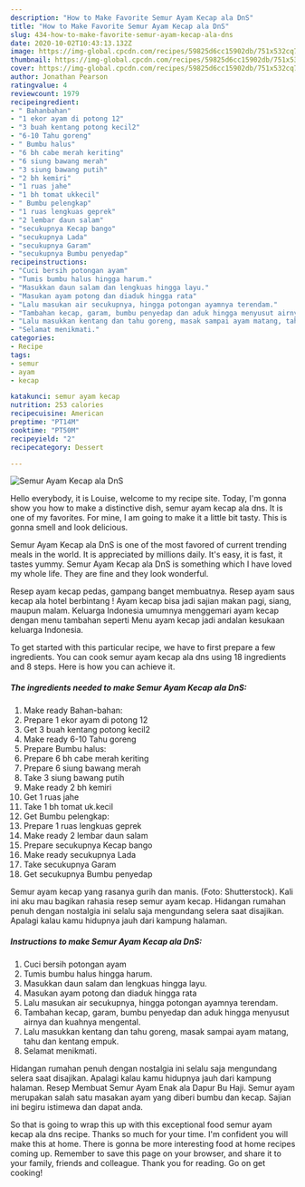 ```yaml
---
description: "How to Make Favorite Semur Ayam Kecap ala DnS"
title: "How to Make Favorite Semur Ayam Kecap ala DnS"
slug: 434-how-to-make-favorite-semur-ayam-kecap-ala-dns
date: 2020-10-02T10:43:13.132Z
image: https://img-global.cpcdn.com/recipes/59825d6cc15902db/751x532cq70/semur-ayam-kecap-ala-dns-foto-resep-utama.jpg
thumbnail: https://img-global.cpcdn.com/recipes/59825d6cc15902db/751x532cq70/semur-ayam-kecap-ala-dns-foto-resep-utama.jpg
cover: https://img-global.cpcdn.com/recipes/59825d6cc15902db/751x532cq70/semur-ayam-kecap-ala-dns-foto-resep-utama.jpg
author: Jonathan Pearson
ratingvalue: 4
reviewcount: 1979
recipeingredient:
- " Bahanbahan"
- "1 ekor ayam di potong 12"
- "3 buah kentang potong kecil2"
- "6-10 Tahu goreng"
- " Bumbu halus"
- "6 bh cabe merah keriting"
- "6 siung bawang merah"
- "3 siung bawang putih"
- "2 bh kemiri"
- "1 ruas jahe"
- "1 bh tomat ukkecil"
- " Bumbu pelengkap"
- "1 ruas lengkuas geprek"
- "2 lembar daun salam"
- "secukupnya Kecap bango"
- "secukupnya Lada"
- "secukupnya Garam"
- "secukupnya Bumbu penyedap"
recipeinstructions:
- "Cuci bersih potongan ayam"
- "Tumis bumbu halus hingga harum."
- "Masukkan daun salam dan lengkuas hingga layu."
- "Masukan ayam potong dan diaduk hingga rata"
- "Lalu masukan air secukupnya, hingga potongan ayamnya terendam."
- "Tambahan kecap, garam, bumbu penyedap dan aduk hingga menyusut airnya dan kuahnya mengental."
- "Lalu masukkan kentang dan tahu goreng, masak sampai ayam matang, tahu dan kentang empuk."
- "Selamat menikmati."
categories:
- Recipe
tags:
- semur
- ayam
- kecap

katakunci: semur ayam kecap 
nutrition: 253 calories
recipecuisine: American
preptime: "PT14M"
cooktime: "PT50M"
recipeyield: "2"
recipecategory: Dessert

---
```



![Semur Ayam Kecap ala DnS](https://img-global.cpcdn.com/recipes/59825d6cc15902db/751x532cq70/semur-ayam-kecap-ala-dns-foto-resep-utama.jpg)

Hello everybody, it is Louise, welcome to my recipe site. Today, I'm gonna show you how to make a distinctive dish, semur ayam kecap ala dns. It is one of my favorites. For mine, I am going to make it a little bit tasty. This is gonna smell and look delicious.

Semur Ayam Kecap ala DnS is one of the most favored of current trending meals in the world. It is appreciated by millions daily. It's easy, it is fast, it tastes yummy. Semur Ayam Kecap ala DnS is something which I have loved my whole life. They are fine and they look wonderful.

Resep ayam kecap pedas, gampang banget membuatnya. Resep ayam saus kecap ala hotel berbintang ! Ayam kecap bisa jadi sajian makan pagi, siang, maupun malam. Keluarga Indonesia umumnya menggemari ayam kecap dengan menu tambahan seperti Menu ayam kecap jadi andalan kesukaan keluarga Indonesia.


To get started with this particular recipe, we have to first prepare a few ingredients. You can cook semur ayam kecap ala dns using 18 ingredients and 8 steps. Here is how you can achieve it.

<!--inarticleads1-->

##### The ingredients needed to make Semur Ayam Kecap ala DnS:

1. Make ready  Bahan-bahan:
1. Prepare 1 ekor ayam di potong 12
1. Get 3 buah kentang potong kecil2
1. Make ready 6-10 Tahu goreng
1. Prepare  Bumbu halus:
1. Prepare 6 bh cabe merah keriting
1. Prepare 6 siung bawang merah
1. Take 3 siung bawang putih
1. Make ready 2 bh kemiri
1. Get 1 ruas jahe
1. Take 1 bh tomat uk.kecil
1. Get  Bumbu pelengkap:
1. Prepare 1 ruas lengkuas geprek
1. Make ready 2 lembar daun salam
1. Prepare secukupnya Kecap bango
1. Make ready secukupnya Lada
1. Take secukupnya Garam
1. Get secukupnya Bumbu penyedap


Semur ayam kecap yang rasanya gurih dan manis. (Foto: Shutterstock). Kali ini aku mau bagikan rahasia resep semur ayam kecap. Hidangan rumahan penuh dengan nostalgia ini selalu saja mengundang selera saat disajikan. Apalagi kalau kamu hidupnya jauh dari kampung halaman. 

<!--inarticleads2-->

##### Instructions to make Semur Ayam Kecap ala DnS:

1. Cuci bersih potongan ayam
1. Tumis bumbu halus hingga harum.
1. Masukkan daun salam dan lengkuas hingga layu.
1. Masukan ayam potong dan diaduk hingga rata
1. Lalu masukan air secukupnya, hingga potongan ayamnya terendam.
1. Tambahan kecap, garam, bumbu penyedap dan aduk hingga menyusut airnya dan kuahnya mengental.
1. Lalu masukkan kentang dan tahu goreng, masak sampai ayam matang, tahu dan kentang empuk.
1. Selamat menikmati.


Hidangan rumahan penuh dengan nostalgia ini selalu saja mengundang selera saat disajikan. Apalagi kalau kamu hidupnya jauh dari kampung halaman. Resep Membuat Semur Ayam Enak ala Dapur Bu Haji. Semur ayam merupakan salah satu masakan ayam yang diberi bumbu dan kecap. Sajian ini begiru istimewa dan dapat anda. 

So that is going to wrap this up with this exceptional food semur ayam kecap ala dns recipe. Thanks so much for your time. I'm confident you will make this at home. There is gonna be more interesting food at home recipes coming up. Remember to save this page on your browser, and share it to your family, friends and colleague. Thank you for reading. Go on get cooking!
